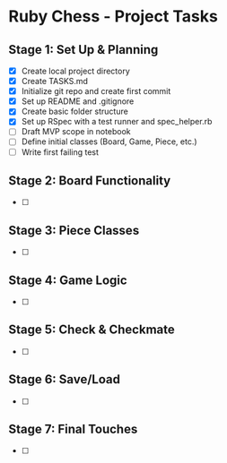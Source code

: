 # Ruby Chess - Project Tasks

## Stage 1: Set Up & Planning
- [x] Create local project directory
- [x] Create TASKS.md
- [x] Initialize git repo and create first commit
- [x] Set up README and .gitignore
- [x] Create basic folder structure
- [x] Set up RSpec with a test runner and spec_helper.rb
- [ ] Draft MVP scope in notebook
- [ ] Define initial classes (Board, Game, Piece, etc.)
- [ ] Write first failing test

## Stage 2: Board Functionality
- [ ]

## Stage 3: Piece Classes
- [ ]

## Stage 4: Game Logic
- [ ]

## Stage 5: Check & Checkmate
- [ ]

## Stage 6: Save/Load
- [ ]

## Stage 7: Final Touches
- [ ]